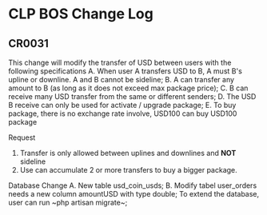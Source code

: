 # CLP BOS Change Log

## CR0031
This change will modify the transfer of USD between users with the following specifications
A. When user A transfers USD to B, A must B's upline or downline. A and B cannot be sideline;
B. A can transfer any amount to B (as long as it does not exceed max package price);
C. B can receive many USD transfer from the same or different senders;
D. The USD B receive can only be used for activate / upgrade package;
E. To buy package, there is no exchange rate involve, USD100 can buy USD100 package

Request
1. Transfer is only allowed between uplines and downlines and **NOT** sideline
2. Use can accumulate 2 or more transfers to buy a bigger package.

Database Change
   A. New table usd_coin_usds;
   B. Modify tabel user_orders needs a new column amountUSD with type double;
   To extend the database, user can run 
   ~php artisan migrate~;
   

